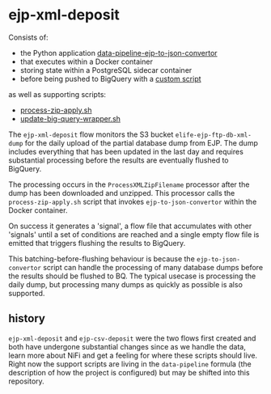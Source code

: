 # ejp-xml-deposit

Consists of:

* the Python application [data-pipeline-ejp-to-json-convertor](https://github.com/elifesciences/data-pipeline-ejp-to-json-converter)
* that executes within a Docker container
* storing state within a PostgreSQL sidecar container
* before being pushed to BigQuery with a [custom script](https://github.com/elifesciences/data-pipeline-ejp-to-json-converter/blob/develop/update-big-query.sh)

as well as supporting scripts:

* [process-zip-apply.sh](https://github.com/elifesciences/data-pipeline-formula/blob/master/salt/data-pipeline/scripts/process-zip-apply.sh)
* [update-big-query-wrapper.sh](https://github.com/elifesciences/data-pipeline-formula/blob/master/salt/data-pipeline/scripts/update-big-query-wrapper.sh)

The `ejp-xml-deposit` flow monitors the S3 bucket `elife-ejp-ftp-db-xml-dump` for the daily upload of the partial 
database dump from EJP. The dump includes everything that has been updated in the last day and requires substantial 
processing before the results are eventually flushed to BigQuery.

The processing occurs in the `ProcessXMLZipFilename` processor after the dump has been downloaded and unzipped. This
processor calls the `process-zip-apply.sh` script that invokes `ejp-to-json-convertor` within the Docker container.

On success it generates a 'signal', a flow file that accumulates with other 'signals' until a set of conditions are 
reached and a single empty flow file is emitted that triggers flushing the results to BigQuery.

This batching-before-flushing behaviour is because the `ejp-to-json-convertor` script can handle the processing of many
database dumps before the results should be flushed to BQ. The typical usecase is processing the daily dump, but 
processing many dumps as quickly as possible is also supported.

## history

`ejp-xml-deposit` and `ejp-csv-deposit` were the two flows first created and both have undergone substantial changes 
since as we handle the data, learn more about NiFi and get a feeling for where these scripts should live. Right now 
the support scripts are living in the `data-pipeline` formula (the description of how the project is configured) but 
may be shifted into this repository.
